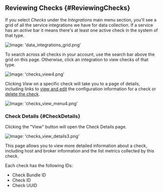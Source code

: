 ## Reviewing Checks {#ReviewingChecks}
If you select _Checks_ under the _Integrations_ main menu section, you'll see a grid of all the service integrations we have for data collection. If a service has an _active_ bar it means there's at least one active check in the system of that type.

![Image: 'data_integrations_grid.png'](/images/circonus/data_integrations_grid.png)

To search across all checks in your account, use the search bar above the grid on this page. Otherwise, click an integration to view checks of that type.

![Image: 'checks_view4.png'](/images/circonus/checks_view4.png)

Clicking _View_ on a specific check will take you to a page of details, including links to [view and edit](/Data/Checks/Edit.md#Navigatingtothecheck) the configuration information for a check or [delete the check](/Data/Checks/Delete.md).

![Image: 'checks_view_menu4.png'](/images/circonus/checks_view_menu4.png)


### Check Details {#CheckDetails}
Clicking the "View" button will open the Check Details page.

![Image: 'checks_view_details3.png'](/images/circonus/checks_view_details3.png)

This page allows you to view more detailed information about a check, including host and broker information and the list metrics collected by this check.

Each check has the following IDs:
 * Check Bundle ID
 * Check ID
 * Check UUID
